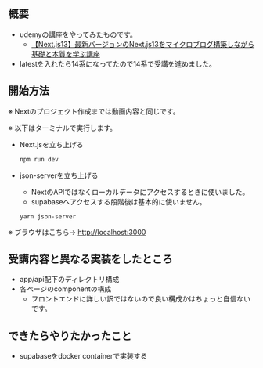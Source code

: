 ## 概要

- udemyの講座をやってみたものです。
  - [【Next.js13】最新バージョンのNext.js13をマイクロブログ構築しながら基礎と本質を学ぶ講座](https://www.udemy.com/share/109CcM3@rc9scMKgTllcXIHcM6iizpKeoTFPDJ7WPpbJx-9NLd6antoqjjHKKWsFovJPrw6f6A==/)
- latestを入れたら14系になってたので14系で受講を進めました。

## 開始方法

※ Nextのプロジェクト作成までは動画内容と同じです。

※ 以下はターミナルで実行します。

- Next.jsを立ち上げる

  ```bash
  npm run dev
  ```

- json-serverを立ち上げる

  - NextのAPIではなくローカルデータにアクセスするときに使いました。
  - supabaseへアクセスする段階後は基本的に使いません。

  ```
  yarn json-server
  ```

※ ブラウザはこちら→ [http://localhost:3000](http://localhost:3000)

## 受講内容と異なる実装をしたところ

- app/api配下のディレクトリ構成
- 各ページのcomponentの構成
  - フロントエンドに詳しい訳ではないので良い構成かはちょっと自信ないです。

## できたらやりたかったこと

- supabaseをdocker containerで実装する
